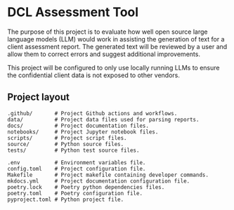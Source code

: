 # DCL Assessment Tool

The purpose of this project is to evaluate how well open source large language models (LLM)
would work in assisting the generation of text for a client assessment report.  The generated 
text will be reviewed by a user and allow them to correct errors and suggest additional 
improvements.  

This project will be configured to only use locally running LLMs to ensure the confidential client 
data is not exposed to other vendors.

## Project layout

    .github/       # Project Github actions and workflows.
    data/          # Project data files used for parsing reports.
    docs/          # Project documentation files.
    notebooks/     # Project Jupyter notebook files.
    scripts/       # Project script files.
    source/        # Python source files.
    tests/         # Python test source files.

    .env           # Environment variables file.
    config.toml    # Project configuration file.
    Makefile       # Project makefile containing developer commands.
    mkdocs.yml     # Project documentation configuration file.
    poetry.lock    # Poetry python dependencies files.
    poetry.toml    # Poetry configuration file.
    pyproject.toml # Python project file.
